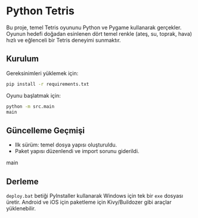 # Python Tetris

Bu proje, temel Tetris oyununu Python ve Pygame kullanarak gerçekler. Oyunun hedefi doğadan esinlenen dört temel renkle (ateş, su, toprak, hava) hızlı ve eğlenceli bir Tetris deneyimi sunmaktır.

## Kurulum

Gereksinimleri yüklemek için:

```bash
pip install -r requirements.txt
```

Oyunu başlatmak için:

```bash
python -m src.main
main
```

## Güncelleme Geçmişi

- Ilk sürüm: temel dosya yapısı oluşturuldu.
- Paket yapısı düzenlendi ve import sorunu giderildi.

main

## Derleme

`deploy.bat` betiği PyInstaller kullanarak Windows için tek bir `exe` dosyası
üretir. Android ve iOS için paketleme için Kivy/Buildozer gibi araçlar
yüklenebilir.
